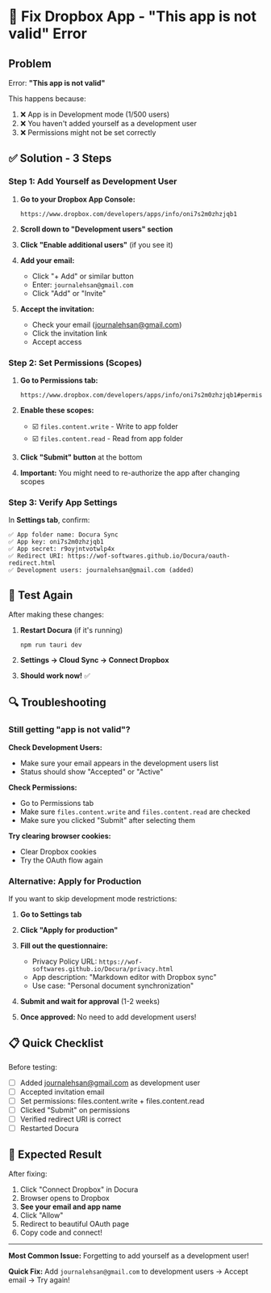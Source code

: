 # 🔧 Fix Dropbox App - "This app is not valid" Error

## Problem
Error: **"This app is not valid"**

This happens because:
1. ❌ App is in Development mode (1/500 users)
2. ❌ You haven't added yourself as a development user
3. ❌ Permissions might not be set correctly

## ✅ Solution - 3 Steps

### Step 1: Add Yourself as Development User

1. **Go to your Dropbox App Console:**
   ```
   https://www.dropbox.com/developers/apps/info/oni7s2m0zhzjqb1
   ```

2. **Scroll down to "Development users" section**

3. **Click "Enable additional users"** (if you see it)

4. **Add your email:**
   - Click "+ Add" or similar button
   - Enter: `journalehsan@gmail.com`
   - Click "Add" or "Invite"

5. **Accept the invitation:**
   - Check your email (journalehsan@gmail.com)
   - Click the invitation link
   - Accept access

### Step 2: Set Permissions (Scopes)

1. **Go to Permissions tab:**
   ```
   https://www.dropbox.com/developers/apps/info/oni7s2m0zhzjqb1#permissions
   ```

2. **Enable these scopes:**
   - ☑️ `files.content.write` - Write to app folder
   - ☑️ `files.content.read` - Read from app folder

3. **Click "Submit" button** at the bottom

4. **Important:** You might need to re-authorize the app after changing scopes

### Step 3: Verify App Settings

In **Settings tab**, confirm:

```
✅ App folder name: Docura Sync
✅ App key: oni7s2m0zhzjqb1
✅ App secret: r9oyjntvotwlp4x
✅ Redirect URI: https://wof-softwares.github.io/Docura/oauth-redirect.html
✅ Development users: journalehsan@gmail.com (added)
```

## 🧪 Test Again

After making these changes:

1. **Restart Docura** (if it's running)
   ```fish
   npm run tauri dev
   ```

2. **Settings → Cloud Sync → Connect Dropbox**

3. **Should work now!** ✅

## 🔍 Troubleshooting

### Still getting "app is not valid"?

**Check Development Users:**
- Make sure your email appears in the development users list
- Status should show "Accepted" or "Active"

**Check Permissions:**
- Go to Permissions tab
- Make sure `files.content.write` and `files.content.read` are checked
- Make sure you clicked "Submit" after selecting them

**Try clearing browser cookies:**
- Clear Dropbox cookies
- Try the OAuth flow again

### Alternative: Apply for Production

If you want to skip development mode restrictions:

1. **Go to Settings tab**
2. **Click "Apply for production"**
3. **Fill out the questionnaire:**
   - Privacy Policy URL: `https://wof-softwares.github.io/Docura/privacy.html`
   - App description: "Markdown editor with Dropbox sync"
   - Use case: "Personal document synchronization"

4. **Submit and wait for approval** (1-2 weeks)

5. **Once approved:** No need to add development users!

## 📋 Quick Checklist

Before testing:
- [ ] Added journalehsan@gmail.com as development user
- [ ] Accepted invitation email
- [ ] Set permissions: files.content.write + files.content.read
- [ ] Clicked "Submit" on permissions
- [ ] Verified redirect URI is correct
- [ ] Restarted Docura

## 🎯 Expected Result

After fixing:
1. Click "Connect Dropbox" in Docura
2. Browser opens to Dropbox
3. **See your email and app name**
4. Click "Allow"
5. Redirect to beautiful OAuth page
6. Copy code and connect!

---

**Most Common Issue:** Forgetting to add yourself as a development user!

**Quick Fix:** Add `journalehsan@gmail.com` to development users → Accept email → Try again!


